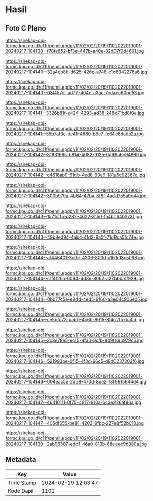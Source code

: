 # Hasil

## Foto C Plano

https://sirekap-obj-formc.kpu.go.id/c11f/pemilu/pdpr/11/02/02/20/19/1102022019001-20240217-104138--f78fe852-bf3e-447b-a40e-82d07f0d4691.jpg

https://sirekap-obj-formc.kpu.go.id/c11f/pemilu/pdpr/11/02/02/20/19/1102022019001-20240217-104140--32a4eb8b-d625-426c-a748-e1e6342276a6.jpg

https://sirekap-obj-formc.kpu.go.id/c11f/pemilu/pdpr/11/02/02/20/19/1102022019001-20240217-104140--03f457cf-ad77-404c-a3ac-7cdaec60bd53.jpg

https://sirekap-obj-formc.kpu.go.id/c11f/pemilu/pdpr/11/02/02/20/19/1102022019001-20240217-104141--3326b81f-e424-4293-ad38-248e71bd8f0e.jpg

https://sirekap-obj-formc.kpu.go.id/c11f/pemilu/pdpr/11/02/02/20/19/1102022019001-20240217-104141--55b7af3c-de41-4680-b9c7-fe64e8dada2a.jpg

https://sirekap-obj-formc.kpu.go.id/c11f/pemilu/pdpr/11/02/02/20/19/1102022019001-20240217-104142--81831965-b814-4082-9125-0d69a6e94869.jpg

https://sirekap-obj-formc.kpu.go.id/c11f/pemilu/pdpr/11/02/02/20/19/1102022019001-20240217-104142--c4618ab9-61db-4ed8-90e9-181a5c92367e.jpg

https://sirekap-obj-formc.kpu.go.id/c11f/pemilu/pdpr/11/02/02/20/19/1102022019001-20240217-104142--300b979a-4b84-47ba-8f8f-4add755a9e44.jpg

https://sirekap-obj-formc.kpu.go.id/c11f/pemilu/pdpr/11/02/02/20/19/1102022019001-20240217-104143--1571cff5-d282-4022-8150-fa4bc64b3731.jpg

https://sirekap-obj-formc.kpu.go.id/c11f/pemilu/pdpr/11/02/02/20/19/1102022019001-20240217-104143--49b8ed94-4abc-4fd3-9a5f-71d9ca5fc74e.jpg

https://sirekap-obj-formc.kpu.go.id/c11f/pemilu/pdpr/11/02/02/20/19/1102022019001-20240217-104144--a1446401-3c0c-4306-803d-a161c13c5098.jpg

https://sirekap-obj-formc.kpu.go.id/c11f/pemilu/pdpr/11/02/02/20/19/1102022019001-20240217-104144--c1f4f26a-6094-4d3e-8062-a27bbba1f929.jpg

https://sirekap-obj-formc.kpu.go.id/c11f/pemilu/pdpr/11/02/02/20/19/1102022019001-20240217-104144--0bb77c5e-e84d-4ed5-9f60-a3e04c906ed5.jpg

https://sirekap-obj-formc.kpu.go.id/c11f/pemilu/pdpr/11/02/02/20/19/1102022019001-20240217-104145--ce5bfd73-bab0-4c6b-8915-8f4c2fb7ba0d.jpg

https://sirekap-obj-formc.kpu.go.id/c11f/pemilu/pdpr/11/02/02/20/19/1102022019001-20240217-104145--3c3e78e5-ec15-4fa0-9cfb-949f89b979c5.jpg

https://sirekap-obj-formc.kpu.go.id/c11f/pemilu/pdpr/11/02/02/20/19/1102022019001-20240217-104146--521993be-6f15-4f3d-96c5-d9d0237202f6.jpg

https://sirekap-obj-formc.kpu.go.id/c11f/pemilu/pdpr/11/02/02/20/19/1102022019001-20240217-104146--004eac5e-2d58-470d-8be2-f3f9615644d4.jpg

https://sirekap-obj-formc.kpu.go.id/c11f/pemilu/pdpr/11/02/02/20/19/1102022019001-20240217-104147--46410111-0f75-4817-910a-bc3e226af86a.jpg

https://sirekap-obj-formc.kpu.go.id/c11f/pemilu/pdpr/11/02/02/20/19/1102022019001-20240217-104147--405df655-be81-4203-9fbc-227e8f52b018.jpg

https://sirekap-obj-formc.kpu.go.id/c11f/pemilu/pdpr/11/02/02/20/19/1102022019001-20240217-104139--2ab06307-edd1-46a0-813b-68eeee9d380a.jpg


## Metadata

| Key        | Value               |
| ---------- | ------------------- |
| Time Stamp | 2024-02-29 12:03:47 |
| Kode Dapil | 1101                |



